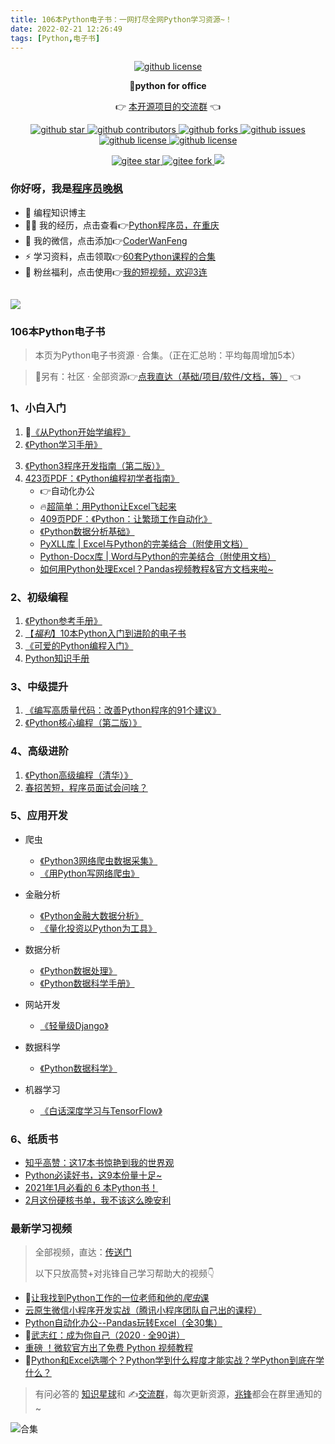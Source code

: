 ```yaml
---
title: 106本Python电子书：一网打尽全网Python学习资源~！
date: 2022-02-21 12:26:49
tags: [Python,电子书]
---
```




<p align="center">
    <a target="_blank" href='https://github.com/CoderWanFeng/python-office'>
    <img src="http://python4office.cn/images/github-nav.jpg" alt="github license"/>
    </a>   
</p>
<p align="center">
	<strong>🍬python for office</strong>
</p>
<p align="center">
	👉 <a href="https://mp.weixin.qq.com/s/CadAaJUTUlXmTxJAjFUfPQ">本开源项目的交流群</a> 👈
</p>


<p align="center" name="'github">
    <a target="_blank" href='https://github.com/CoderWanFeng/python-office'>
    <img src="https://img.shields.io/github/stars/CoderWanFeng/python-office.svg?style=social" alt="github star"/>
    </a>
    <a target="_blank" href='https://github.com/CoderWanFeng/python-office'>
    <img src="https://img.shields.io/github/contributors/CoderWanFeng/python-office" alt="github contributors"/>
    </a>
    <a target="_blank" href='https://github.com/CoderWanFeng/python-office'>
    <img src="https://img.shields.io/github/forks/CoderWanFeng/python-office" alt="github forks"/>
    </a>
    <a target="_blank" href='https://github.com/CoderWanFeng/python-office'>
    <img src="https://img.shields.io/github/issues/CoderWanFeng/python-office" alt="github issues"/>
    </a>	
    <a target="_blank" href='https://github.com/CoderWanFeng/python-office'>
    <img src="https://img.shields.io/github/issues-pr/CoderWanFeng/python-office" alt="github license"/>
    </a>
    <a target="_blank" href='https://github.com/CoderWanFeng/python-office'>
    <img src="https://img.shields.io/github/license/CoderWanFeng/python-office" alt="github license"/>
    </a>   
</p>

<p align="center" name="gitee">
	<a target="_blank" href='https://gitee.com/CoderWanFeng/python-office/'>
		<img src='https://gitee.com/CoderWanFeng/python-office/badge/star.svg?theme=dark' alt='gitee star'/>
	</a>
	<a target="_blank" href='https://github.com/CoderWanFeng/python-office'>
		<img src="https://gitee.com/CoderWanFeng/python-office/badge/fork.svg?theme=white" alt="gitee fork"/>
	</a>
	<a href="http://www.python4office.cn/images/qq.jpg">
	<img src="https://img.shields.io/badge/QQ-1090738447-orange"/></a>
</p>




### 你好呀，我是[程序员晚枫](https://mp.weixin.qq.com/s/YoOjhj6bJSK8nVgQS-txbg)
- 🐧 编程知识博主
- 👨‍💻 我的经历，点击查看👉[Python程序员，在重庆](https://www.bilibili.com/video/BV14F41177tY)
- 💬 我的微信，点击添加👉[CoderWanFeng](https://www.python-office.com/api/img-cdn/group/qr-code.jpg)
- ⚡ 学习资料，点击领取👉[60套Python课程的合集](http://www.python4office.cn/vedio-course/)
- 🎁 粉丝福利，点击使用👉[我的短视频，欢迎3连](https://space.bilibili.com/1989702333)


![](https://www.python-office.com/api/img-cdn/group/0816.jpg)
------


### 106本Python电子书

> 本页为Python电子书资源 · 合集。（正在汇总哟：平均每周增加5本）


> 🎯另有：社区 · 全部资源👉[点我直达（基础/项目/软件/文档，等）](https://mp.weixin.qq.com/s/G_5cY05Qoc_yCXGQs4vIeg) 👈



### 1、小白入门

1. 👀[《从Python开始学编程》](https://mp.weixin.qq.com/s/cRyZKHMiWM4NEGQUUvoo7A)
2. [《Python学习手册》](https://mp.weixin.qq.com/s/TFAbtN64fcZ2pGCVrgnr7Q)
<!-- more -->
3. [《Python3程序开发指南（第二版）》](https://mp.weixin.qq.com/s/R1zMqITWHC4FDCgJ43niHQ)
4. [423页PDF：《Python编程初学者指南》](https://mp.weixin.qq.com/s/mwJ8AU9VbSTmhlzVGnMHuw)
   - 👉自动化办公
   - 🔥[超简单：用Python让Excel飞起来](https://mp.weixin.qq.com/s/2ftJGR-iQx3IbbuyGOvMMg)
   - [409页PDF：《Python：让繁琐工作自动化》](https://mp.weixin.qq.com/s/3ZRf8kO7z1Gd49NCqpln9Q)
   - [《Python数据分析基础》](https://mp.weixin.qq.com/s/3qt5oMuc8RTpEcXYYJaZHQ)
   - [PyXLL库 | Excel与Python的完美结合（附使用文档）](https://mp.weixin.qq.com/s/akrlI19XuDlrmInLWWLelA)
   - [Python-Docx库 | Word与Python的完美结合（附使用文档）](http://mp.weixin.qq.com/s?__biz=MzI2Nzg5MjgyNg==&mid=2247491631&idx=1&sn=c169f107acfb03b2f37661a4b6f50587&chksm=eaf5411add82c80c59af213553db3020d0b5a439b84dcb21086258a6a9b2de2719df0390e32a#rd)
   - [如何用Python处理Excel？Pandas视频教程&官方文档来啦~](https://mp.weixin.qq.com/s/v8GdZ1YpVSy-bwRZyo2n1g)

### 2、初级编程

1. [《Python参考手册》](https://mp.weixin.qq.com/s/Y-Upfqd4HMHJE4Se0drifQ)
2. [【*福利*】10本Python入门到进阶的电子书](https://mp.weixin.qq.com/s/J4zNQ1heLmZyQBGremqbPQ)
3. [《可爱的Python编程入门》](https://mp.weixin.qq.com/s/fad3U8q8zAA-CACik8b-nQ)
4. [Python知识手册](https://mp.weixin.qq.com/s/ExYFZzZNhDd8RniWNCeMUQ)

### 3、中级提升


1. [《编写高质量代码：改善Python程序的91个建议》](https://mp.weixin.qq.com/s/CwBN-JTMgKZwDoAIpRDX5A)
2. [《Python核心编程（第二版）》](https://mp.weixin.qq.com/s/JJhNquRh7-R3oI_wjR3WMA)

### 4、高级进阶

1. [《Python高级编程（清华）》](https://mp.weixin.qq.com/s/o_47HTqAWl6MPkyanTYJYQ)
2. [春招苦短，程序员面试会问啥？](https://mp.weixin.qq.com/s/atmmc22jtH0MESupXnw_Zw)

### 5、应用开发

- 爬虫
  - [《Python3网络爬虫数据采集》](https://mp.weixin.qq.com/s/MTtkH4sSRSpJV1JOr84P_Q)
  - [《用Python写网络爬虫》](https://mp.weixin.qq.com/s/niwbqymRv8pnOP18zts2JA)
- 金融分析
  - [《Python金融大数据分析》](https://mp.weixin.qq.com/s/9Nmk2OfTiWaMsidR55uvLw)
  - [《量化投资以Python为工具》](https://mp.weixin.qq.com/s/Q34BDZUnVSMpmaktn3F7EQ)
- 数据分析

  - [《Python数据处理》](https://mp.weixin.qq.com/s/gFsOgAUTXa6s9Z3MknOkPA)
  - [《Python数据科学手册》](https://mp.weixin.qq.com/s/WEZCqQdNY_KljGeXHgzdtA)
  
- 网站开发
  - [《轻量级Django》](https://mp.weixin.qq.com/s/I0bOKtLrr9mNuPyU-2GtJA)
- 数据科学
  - [《Python数据科学》](https://mp.weixin.qq.com/s/GuuWaXyzVcf3mD7P_b3ctg)
- 机器学习
  - [《白话深度学习与TensorFlow》](https://mp.weixin.qq.com/s/2xRycdGOOxx3AvxA59Xjtg)



### 6、纸质书

- [知乎高赞：这17本书惊艳到我的世界观](https://mp.weixin.qq.com/s/HOeRNB5NHkX397YCM28wsA)
- [Python必读好书，这9本份量十足~](https://mp.weixin.qq.com/s/5YTIsyGj0ut5JA8apddVbQ)
- [2021年1月必看的 6 本Python书！](http://mp.weixin.qq.com/s?__biz=MzUzNTc5NjA4NQ==&mid=2247488267&idx=1&sn=6e8e8abcc9e84d83b67f0138cb194b1c&chksm=fa815311cdf6da0753e9ee1f203c6cac7efe9ed463fcffe00786fc4beb30fce3d6577a9c25a7#rd)
- [2月这份硬核书单，我不该这么晚安利](https://mp.weixin.qq.com/s/F0pxtg_KjfD3XExpmu16tw)

### 最新学习视频

> 全部视频，直达：[传送门](https://mp.weixin.qq.com/s/G_5cY05Qoc_yCXGQs4vIeg)
>
> 以下只放高赞+对兆锋自己学习帮助大的视频👇

- 🎯[让我找到Python工作的一位老师和他的*爬虫*课](http://mp.weixin.qq.com/s?__biz=MzI2Nzg5MjgyNg==&mid=2247487228&idx=1&sn=88ad0b89155a9b2373113550feae0a6f&chksm=eaf6afc9dd8126df8aafcf60e868342c236afecb9bbd3312866e9fe381054c191ab34f2c4948#rd)
- [云原生微信小程序开发实战（腾讯小程序团队自己出的课程）](https://mp.weixin.qq.com/s/Zs9KrzSonUfKPU4JFgEFPg)
- [Python自动化办公--Pandas玩转Excel（全30集）](https://www.bilibili.com/video/BV1hk4y1C73S)
- 🐰[武志红：成为你自己（2020 · 全90讲）](https://www.bilibili.com/video/BV1mi4y1j7DF)
- [重磅 ！微软官方出了免费 Python 视频教程](http://mp.weixin.qq.com/s?__biz=MzI2Nzg5MjgyNg==&mid=2247489780&idx=1&sn=ff00b3e4d5fed6edf1aea91425df2071&chksm=eaf6b9c1dd8130d70aba3251e09906232f430e015a7a7307b5a835efef9b62e38885175f482d&scene=21#wechat_redirect)
- 🌟[Python和Excel选哪个？Python学到什么程度才能实战？学Python到底在学什么？](https://www.bilibili.com/video/BV19X4y1K7TG)


> 有问必答的 [知识星球](https://t.zsxq.com/Yj6yR3j)和 ✍️[交流群](https://mp.weixin.qq.com/s/wx-JkgOUoJhb-7ZESxl93w)，每次更新资源，[兆锋](http://t.cn/A649A0Hp)都会在群里通知的~

![合集](https://img-blog.csdnimg.cn/20210303170458567.jpg?x-oss-process=image/watermark,type_ZmFuZ3poZW5naGVpdGk,shadow_10,text_aHR0cHM6Ly9ibG9nLmNzZG4ubmV0L3dlaXhpbl80MjMyMTUxNw==,size_16,color_FFFFFF,t_70#pic_center)